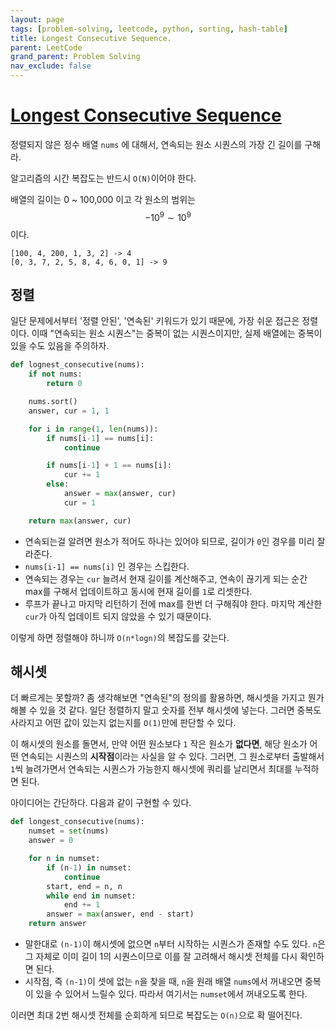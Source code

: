 ```yaml
---
layout: page
tags: [problem-solving, leetcode, python, sorting, hash-table]
title: Longest Consecutive Sequence.
parent: LeetCode
grand_parent: Problem Solving
nav_exclude: false
---
```


# [Longest Consecutive Sequence](https://leetcode.com/problems/longest-consecutive-sequence/)
 정렬되지 않은 정수 배열 `nums` 에 대해서, 연속되는 원소 시퀀스의 가장
 긴 길이를 구해라.

 알고리즘의 시간 복잡도는 반드시 `O(N)`이어야 한다.

 배열의 길이는 0 ~ 100,000 이고 각 원소의 범위는 $$ -10^9 \sim
 10^9$$이다.

```
[100, 4, 200, 1, 3, 2] -> 4
[0, 3, 7, 2, 5, 8, 4, 6, 0, 1] -> 9
```

## 정렬
 일단 문제에서부터 '정렬 안된', '연속된' 키워드가 있기 때문에, 가장
 쉬운 접근은 정렬이다. 이때 "연속되는 원소 시퀀스"는 중복이 없는
 시퀀스이지만, 실제 배열에는 중복이 있을 수도 있음을 주의하자.

```python
def lognest_consecutive(nums):
    if not nums:
        return 0

    nums.sort()
    answer, cur = 1, 1

    for i in range(1, len(nums)):
        if nums[i-1] == nums[i]:
            continue

        if nums[i-1] + 1 == nums[i]:
            cur += 1
        else:
            answer = max(answer, cur)
            cur = 1

    return max(answer, cur)
```
 - 연속되는걸 알려면 원소가 적어도 하나는 있어야 되므로, 길이가 `0`인
   경우를 미리 잘라준다.
 - `nums[i-1] == nums[i]` 인 경우는 스킵한다.
 - 연속되는 경우는 `cur` 늘려서 현재 길이를 계산해주고, 연속이 끊기게
   되는 순간 max를 구해서 업데이트하고 동시에 현재 길이를 `1`로
   리셋한다.
 - 루프가 끝나고 마지막 리턴하기 전에 max를 한번 더 구해줘야
   한다. 마지막 계산한 `cur`가 아직 업데이트 되지 않았을 수 있기
   때문이다.

 이렇게 하면 정렬해야 하니까 `O(n*logn)`의 복잡도를 갖는다.

## 해시셋
 더 빠르게는 못할까? 좀 생각해보면 "연속된"의 정의를 활용하면,
 해시셋을 가지고 뭔가 해볼 수 있을 것 같다. 일단 정렬하지 말고 숫자를
 전부 해시셋에 넣는다. 그러면 중복도 사라지고 어떤 값이 있는지
 없는지를 `O(1)`만에 판단할 수 있다.

 이 해시셋의 원소를 돌면서, 만약 어떤 원소보다 `1` 작은 원소가
 **없다면**, 해당 원소가 어떤 연속되는 시퀀스의 **시작점**이라는
 사실을 알 수 있다. 그러면, 그 원소로부터 출발해서 `1`씩 늘려가면서
 연속되는 시퀀스가 가능한지 해시셋에 쿼리를 날리면서 최대를 누적하면
 된다.

 아이디어는 간단하다. 다음과 같이 구현할 수 있다.

```python
def longest_consecutive(nums):
    numset = set(nums)
    answer = 0

    for n in numset:
        if (n-1) in numset:
            continue
        start, end = n, n
        while end in numset:
            end += 1
        answer = max(answer, end - start)
    return answer
```
 - 말한대로 `(n-1)`이 해시셋에 없으면 `n`부터 시작하는 시퀀스가 존재할
   수도 있다. `n`은 그 자체로 이미 길이 1의 시퀀스이므로 이를 잘
   고려해서 해시셋 전체를 다시 확인하면 된다.
 - 시작점, 즉 `(n-1)`이 셋에 없는 `n`을 찾을 때, `n`을 원래 배열
   `nums`에서 꺼내오면 중복이 있을 수 있어서 느릴수 있다. 따라서
   여기서는 `numset`에서 꺼내오도록 한다.

 이러면 최대 2번 해시셋 전체를 순회하게 되므로 복잡도는 `O(n)`으로 확
 떨어진다.
